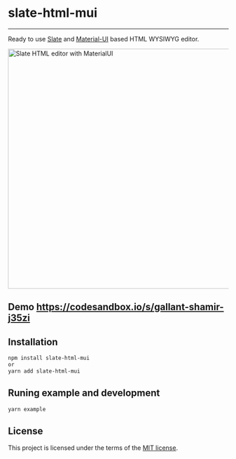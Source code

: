 # slate-html-mui

---

Ready to use [Slate](https://www.slatejs.org/) and [Material-UI](https://material-ui.com/) based HTML WYSIWYG editor.

<img width="547" alt="Slate HTML editor with MaterialUI" src="https://repository-images.githubusercontent.com/216015198/949bc200-37b7-11ea-91a0-54244e00132b">

## Demo https://codesandbox.io/s/gallant-shamir-j35zi

## Installation
```sh
npm install slate-html-mui
or
yarn add slate-html-mui
```

## Runing example and development
```sh
yarn example
```

## License

This project is licensed under the terms of the
[MIT license](/LICENSE).

